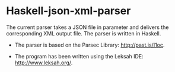 Haskell-json-xml-parser
=======================

The current parser takes a JSON file in parameter and delivers the corresponding XML output file. The parser is written in Haskell.

- The parser is based on the Parsec Library: http://past.is/I1oc.

- The program has been written using the Leksah IDE: http://www.leksah.org/.
